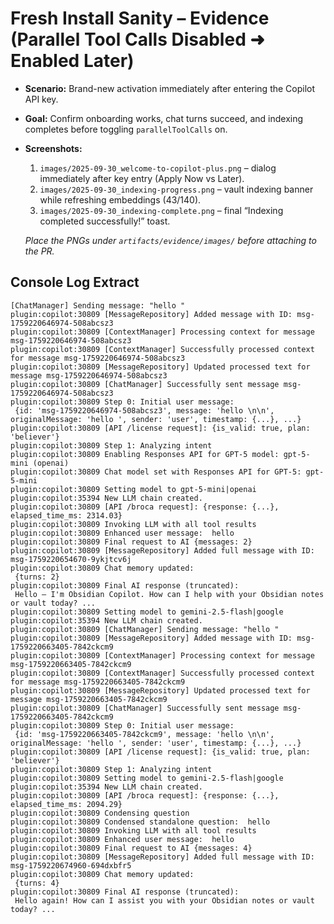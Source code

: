 # Fresh Install Sanity – Evidence (Parallel Tool Calls Disabled ➜ Enabled Later)

- **Scenario:** Brand-new activation immediately after entering the Copilot API key.
- **Goal:** Confirm onboarding works, chat turns succeed, and indexing completes before toggling `parallelToolCalls` on.
- **Screenshots:**

  1. `images/2025-09-30_welcome-to-copilot-plus.png` – dialog immediately after key entry (Apply Now vs Later).
  2. `images/2025-09-30_indexing-progress.png` – vault indexing banner while refreshing embeddings (43/140).
  3. `images/2025-09-30_indexing-complete.png` – final “Indexing completed successfully!” toast.

  _Place the PNGs under `artifacts/evidence/images/` before attaching to the PR._

## Console Log Extract

```text
[ChatManager] Sending message: "hello "
plugin:copilot:30809 [MessageRepository] Added message with ID: msg-1759220646974-508abcsz3
plugin:copilot:30809 [ContextManager] Processing context for message msg-1759220646974-508abcsz3
plugin:copilot:30809 [ContextManager] Successfully processed context for message msg-1759220646974-508abcsz3
plugin:copilot:30809 [MessageRepository] Updated processed text for message msg-1759220646974-508abcsz3
plugin:copilot:30809 [ChatManager] Successfully sent message msg-1759220646974-508abcsz3
plugin:copilot:30809 Step 0: Initial user message:
 {id: 'msg-1759220646974-508abcsz3', message: 'hello \n\n', originalMessage: 'hello ', sender: 'user', timestamp: {...}, ...}
plugin:copilot:30809 [API /license request]: {is_valid: true, plan: 'believer'}
plugin:copilot:30809 Step 1: Analyzing intent
plugin:copilot:30809 Enabling Responses API for GPT-5 model: gpt-5-mini (openai)
plugin:copilot:30809 Chat model set with Responses API for GPT-5: gpt-5-mini
plugin:copilot:30809 Setting model to gpt-5-mini|openai
plugin:copilot:35394 New LLM chain created.
plugin:copilot:30809 [API /broca request]: {response: {...}, elapsed_time_ms: 2314.03}
plugin:copilot:30809 Invoking LLM with all tool results
plugin:copilot:30809 Enhanced user message:  hello
plugin:copilot:30809 Final request to AI {messages: 2}
plugin:copilot:30809 [MessageRepository] Added full message with ID: msg-1759220654670-9ykjtcv6j
plugin:copilot:30809 Chat memory updated:
 {turns: 2}
plugin:copilot:30809 Final AI response (truncated):
 Hello — I'm Obsidian Copilot. How can I help with your Obsidian notes or vault today? ...
plugin:copilot:30809 Setting model to gemini-2.5-flash|google
plugin:copilot:35394 New LLM chain created.
plugin:copilot:30809 [ChatManager] Sending message: "hello "
plugin:copilot:30809 [MessageRepository] Added message with ID: msg-1759220663405-7842ckcm9
plugin:copilot:30809 [ContextManager] Processing context for message msg-1759220663405-7842ckcm9
plugin:copilot:30809 [ContextManager] Successfully processed context for message msg-1759220663405-7842ckcm9
plugin:copilot:30809 [MessageRepository] Updated processed text for message msg-1759220663405-7842ckcm9
plugin:copilot:30809 [ChatManager] Successfully sent message msg-1759220663405-7842ckcm9
plugin:copilot:30809 Step 0: Initial user message:
 {id: 'msg-1759220663405-7842ckcm9', message: 'hello \n\n', originalMessage: 'hello ', sender: 'user', timestamp: {...}, ...}
plugin:copilot:30809 [API /license request]: {is_valid: true, plan: 'believer'}
plugin:copilot:30809 Step 1: Analyzing intent
plugin:copilot:30809 Setting model to gemini-2.5-flash|google
plugin:copilot:35394 New LLM chain created.
plugin:copilot:30809 [API /broca request]: {response: {...}, elapsed_time_ms: 2094.29}
plugin:copilot:30809 Condensing question
plugin:copilot:30809 Condensed standalone question:  hello
plugin:copilot:30809 Invoking LLM with all tool results
plugin:copilot:30809 Enhanced user message:  hello
plugin:copilot:30809 Final request to AI {messages: 4}
plugin:copilot:30809 [MessageRepository] Added full message with ID: msg-1759220674960-694dxbfr5
plugin:copilot:30809 Chat memory updated:
 {turns: 4}
plugin:copilot:30809 Final AI response (truncated):
 Hello again! How can I assist you with your Obsidian notes or vault today? ...
```
